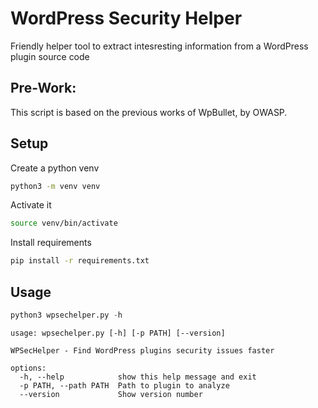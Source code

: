 # WordPress Security Helper

Friendly helper tool to extract intesresting information from a WordPress plugin source code

## Pre-Work:

This script is based on the previous works of WpBullet, by OWASP.

## Setup

Create a python venv
```bash
python3 -m venv venv
```

Activate it
```bash
source venv/bin/activate
```

Install requirements
```bash
pip install -r requirements.txt
```

## Usage

```python
python3 wpsechelper.py -h
```

```
usage: wpsechelper.py [-h] [-p PATH] [--version]

WPSecHelper - Find WordPress plugins security issues faster

options:
  -h, --help            show this help message and exit
  -p PATH, --path PATH  Path to plugin to analyze
  --version             Show version number
```
